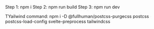 Step 1: npm i
Step 2: npm run build
Step 3: npm run dev

TYailwind command: npm i -D @fullhuman/postcss-purgecss postcss postcss-load-config svelte-preprocess tailwindcss
